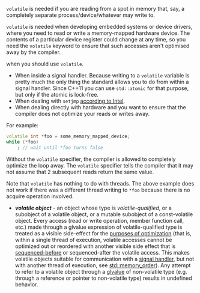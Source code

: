 `volatile` is needed if you are reading from a spot in memory that, say, a completely separate process/device/whatever may write to.

`volatile` is needed when developing embedded systems or device drivers, where you need to read or write a memory-mapped hardware device. The contents of a particular device register could change at any time, so you need the `volatile` keyword to ensure that such accesses aren't optimised away by the compiler.



when you should use `volatile`.

- When inside a signal handler. Because writing to a `volatile` variable is pretty much the only thing the standard allows you to do from within a signal handler. Since C++11 you can use `std::atomic` for that purpose, but only if the atomic is lock-free.
- When dealing with `setjmp` [according to Intel](https://software.intel.com/en-us/blogs/2007/11/30/volatile-almost-useless-for-multi-threaded-programming).
- When dealing directly with hardware and you want to ensure that the compiler does not optimize your reads or writes away.



For example:

```cpp
volatile int *foo = some_memory_mapped_device;
while (*foo)
    ; // wait until *foo turns false
```

Without the `volatile` specifier, the compiler is allowed to completely optimize the loop away. The `volatile` specifier tells the compiler that it may not assume that 2 subsequent reads return the same value.

Note that `volatile` has nothing to do with threads. The above example does not work if there was a different thread writing to `*foo` because there is no acquire operation involved.



- ***volatile object*** - an object whose type is *volatile-qualified*, or a subobject of a volatile object, or a mutable subobject of a const-volatile object. Every access (read or write operation, member function call, etc.) made through a glvalue expression of volatile-qualified type is treated as a visible side-effect for the [purposes of optimization](https://en.cppreference.com/w/cpp/language/as_if) (that is, within a single thread of execution, volatile accesses cannot be optimized out or reordered with another visible side effect that is [sequenced-before](https://en.cppreference.com/w/cpp/language/eval_order) or sequenced-after the volatile access. This makes volatile objects suitable for communication with a [signal handler](https://en.cppreference.com/w/cpp/utility/program/signal), but not with another thread of execution, see [std::memory_order](https://en.cppreference.com/w/cpp/atomic/memory_order)). Any attempt to refer to a volatile object through a [glvalue](https://en.cppreference.com/w/cpp/language/value_category#glvalue) of non-volatile type (e.g. through a reference or pointer to non-volatile type) results in undefined behavior.


